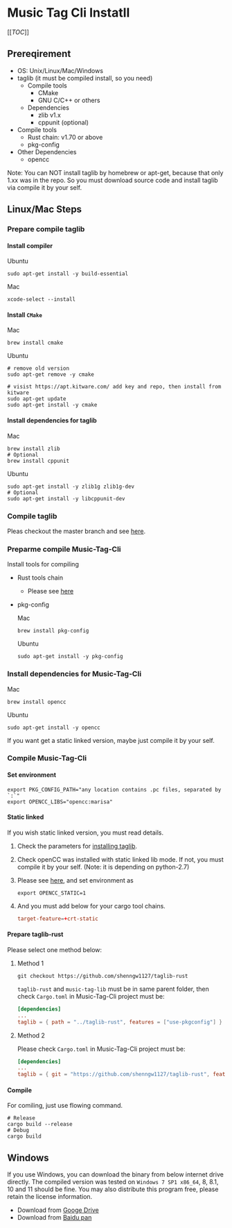 # Music Tag Cli Instatll

[[_TOC_]]

## Prereqirement

- OS: Unix/Linux/Mac/Windows
- taglib (it must be compiled install, so you need)
  - Compile tools
    - CMake
    - GNU C/C++ or others
  - Dependencies
    - zlib v1.x
    - cppunit (optional)
- Compile tools
  - Rust chain: v1.70 or above
  - pkg-config
- Other Dependencies
  - opencc

Note: You can NOT install taglib by homebrew or apt-get, because that only 1.xx was in the repo. So you must download source code and install taglib via compile it by your self.

## Linux/Mac Steps

### Prepare compile taglib

#### Install compiler

Ubuntu

```shell
sudo apt-get install -y build-essential
```

Mac

```shell
xcode-select --install
```

#### Install `CMake`

Mac

```shell
brew install cmake
```

Ubuntu

```shell
# remove old version
sudo apt-get remove -y cmake

# visist https://apt.kitware.com/ add key and repo, then install from kitware
sudo apt-get update
sudo apt-get install -y cmake
```

#### Install dependencies for taglib

Mac

```shell
brew install zlib
# Optional
brew install cppunit
```

Ubuntu

```shell
sudo apt-get install -y zlib1g zlib1g-dev
# Optional
sudo apt-get install -y libcppunit-dev
```

### Compile taglib

Pleas checkout the master branch and see [here](https://github.com/taglib/taglib/blob/master/INSTALL.md).

### Preparme compile Music-Tag-Cli

Install tools for compiling

- Rust tools chain
  - Please see [here](https://www.rust-lang.org/tools/install)
- pkg-config

    Mac

    ```shell
    brew install pkg-config
    ```

    Ubuntu

    ```shell
    sudo apt-get install -y pkg-config
    ```

### Install dependencies for Music-Tag-Cli

Mac

```shell
brew install opencc
```

Ubuntu

```shell
sudo apt-get install -y opencc
```

If you want get a static linked version, maybe just compile it by your self.

### Compile Music-Tag-Cli

#### Set environment

```shell
export PKG_CONFIG_PATH="any location contains .pc files, separated by `:`"
export OPENCC_LIBS="opencc:marisa"
```

#### Static linked

If you wish static linked version, you must read details.

1. Check the parameters for [installing taglib](https://github.com/taglib/taglib/blob/master/INSTALL.md).
2. Check openCC was installed with static linked lib mode. If not, you must compile it by your self. (Note: it is depending on python-2.7)
3. Please see [here](https://github.com/magiclen/opencc-rust), and set environment as

    ```shell
    export OPENCC_STATIC=1
    ```

4. And you must add below for your cargo tool chains.

    ```toml
    target-feature=+crt-static
    ```

#### Prepare taglib-rust

Please select one method below:

1. Method 1

    ```shell
    git checkout https://github.com/shenngw1127/taglib-rust
    ```

    `taglib-rust` and `music-tag-lib` must be in same parent folder, then check `Cargo.toml` in Music-Tag-Cli project must be:

    ```toml
    [dependencies]
    ...
    taglib = { path = "../taglib-rust", features = ["use-pkgconfig"] }
    ```

2. Method 2

    Please check `Cargo.toml` in Music-Tag-Cli project must be:

    ```toml
    [dependencies]
    ...
    taglib = { git = "https://github.com/shenngw1127/taglib-rust", features = ["use-pkgconfig"] }
    ```

#### Compile

For comiling, just use flowing command.

```shell
# Release
cargo build --release
# Debug
cargo build
```

## Windows

If you use Windows, you can download the binary from below internet drive directly. The compiled version was tested on `Windows 7 SP1 x86_64`, 8, 8.1, 10 and 11 should be fine. You may also distribute this program free,  please retain the license information.

- Download from [Googe Drive](https://drive.google.com/drive/folders/1bil1Kk-gBq7naRsaA4H8bHkvtJ_xYv7d?usp=sharing)
- Download from [Baidu pan](https://pan.baidu.com/s/1sMSg9QTgC5QcoCsqaac4dQ?pwd=3crt)
